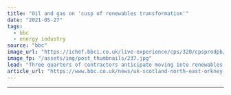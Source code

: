 ```yaml
---
title: "Oil and gas on 'cusp of renewables transformation'"
date: "2021-05-27"
tags: 
  - bbc
  - energy industry
source: "bbc"
image_url: "https://ichef.bbci.co.uk/live-experience/cps/320/cpsprodpb/165D9/production/_105890619_34a4c428-cd8f-4fe0-b5fb-9a1f97133cb7.jpg"
image_fp: "/assets/img/post_thumbnails/237.jpg"
lead: "Three quarters of contractors anticipate moving into renewables work over the next three to five years, a survey suggests."
article_url: "https://www.bbc.co.uk/news/uk-scotland-north-east-orkney-shetland-57243444"
---
```


---
